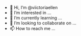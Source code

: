 - 👋 Hi, I’m @viictoriaellen
- 👀 I’m interested in ...
- 🌱 I’m currently learning ...
- 💞️ I’m looking to collaborate on ...
- 📫 How to reach me ...

<!---
viictoriaellen/viictoriaellen is a ✨ special ✨ repository because its `README.md` (this file) appears on your GitHub profile.
You can click the Preview link to take a look at your changes.
--->
